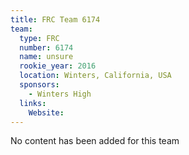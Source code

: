 ```yaml
---
title: FRC Team 6174
team:
  type: FRC
  number: 6174
  name: unsure
  rookie_year: 2016
  location: Winters, California, USA
  sponsors:
    - Winters High
  links:
    Website: 
---
```

No content has been added for this team